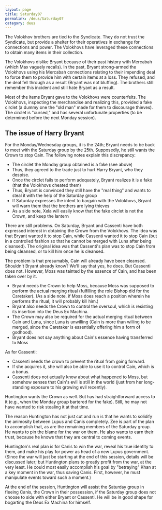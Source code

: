 ```yaml
---
layout: page
title: Saturday07
permalink: /deus/Saturday07
category: deus
---
```

The Volokhov brothers are tied to the Syndicate. They do not trust the Syndicate, but provide a shelter for their operatives in exchange for connections and power. The Volokhovs have leveraged these connections to obtain many items in their collection.

The Volokhovs dislike Bryant because of their past history with Mercabah (which Max vaguely recalls). In the past, Bryant strong-armed the Volokhovs using his Mercabah connections relating to their impending deal to force them to provide him with certain items at a loss. They refused, and the deal fell through as a result (Bryant was not bluffing). The brothers still remember this incident and still hate Bryant as a result.

Most of the items Bryant gave to the Volokhovs were counterfeits. The Volokhovs, inspecting the merchandise and realizing this, provided a fake circlet (a dummy one the &quot;old man&quot; made for them to discourage thieves). The circlet is &quot;cursed,&quot; and has several unfortunate properties (to be determined before the next Monday session).


## The issue of Harry Bryant

For the Monday/Wednesday groups, it is the 24th; Bryant needs to be back to meet with the Saturday group by the 25th. Supposedly, he still wants the Crown to stop Cain. The following notes explain this discrepancy:
* The circlet the Monday group obtained is a fake (see above)
* Thus, they agreed to the trade just to hurt Harry Bryant, who they despise.
* Once the circlet fails to perform adequately, Bryant realizes it is a fake (that the Volokhovs cheated them)
* Thus, Bryant is convinced they still have the &quot;real thing&quot; and wants to steal it with the help of the Saturday group
* If Saturday expresses the intent to bargain with the Volokhovs, Bryant will warn them that the brothers are lying thieves
* As a side note, Xela will easily know that the fake circlet is not the Crown, and keep the lantern

There are still problems. On Saturday, Bryant and Cassenti have both expressed interest in obtaining the Crown from the Volokhovs. The idea was that Bryant wanted it to stop Cain, while Cassenti wanted it to stop Cain (but in a controlled fashion so that he cannot be merged with Luna after being cleansed). The original idea was that Cassenti's plan was to stop Cain from being cleansed, or to kill him once he is cleansed.

The problem is that presumably, Cain will already have been cleansed. Shouldn't Bryant already know? We'll say that yes, he does. But Cassenti does not. However, Moss was tainted by the essence of Cain, and has been taken over by it.
* Bryant needs the Crown to help Moss, because Moss was supposed to perform the actual merging ritual (fulfilling the role Bishop did for the Caretaker). (As a side note, if Moss does reach a position wherein he performs the ritual, it will probably kill him.)
* Bryant also needs the Crown to control the oversoul, which is resisting its insertion into the Deus Ex Machina.
* The Crown may also be required for the actual merging ritual between Cain and Luna, since Luna is unwilling (Cain is more than willing to be merged, since the Caretaker is essentially offering him a form of godhood).
* Bryant does not say anything about Cain's essence having transferred to Moss

As for Cassenti:
* Cassenti needs the crown to prevent the ritual from going forward.
* If she acquires it, she will also be able to use it to control Cain, which is a bonus.
* Cassenti does not actually know about what happened to Moss, but somehow senses that Cain's evil is still in the world (just from her long-standing exposure to his growing evil recently).

Huntington wants the Crown as well. But has had straightforward access to it (e.g., when the Monday group bartered for the fake). Still, he may not have wanted to risk stealing it at that time.

The reason Huntington has not just cut and run is that he wants to solidify the animosity between Lupus and Canis completely. Zee is part of the plan to accomplish that, as are the remaining members of the Saturday group. He wants to pin the blame for the war on them. He also wants to earn their trust, because he knows that they are central to coming events.

Huntington's real plan is for Canis to win the war, reveal his true identity to them, and make his play for power as head of a new Lupus government. (Since the war will just be starting at the end of this session, details will be discussed later; but Huntington plans to greatly profit from the war, at the very least. He could most easily accomplish his goal by &quot;betraying&quot; Khan at a key moment in the war, thus saving Canis. First, however, he must manipulate events toward such a moment.)

At the end of the session, Huntington will assist the Saturday group in fleeing Canis, the Crown in their possession, if the Saturday group does not choose to side with either Bryant or Cassenti. He will be in good shape for bogarting the Deus Ex Machina for himself.
